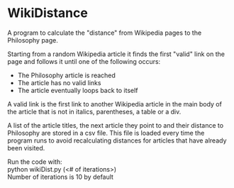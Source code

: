 WikiDistance
============

A program to calculate the "distance" from Wikipedia pages to the Philosophy page.

Starting from a random Wikipedia article it finds the first "valid" link on the
page and follows it until one of the following occurs: <br>

- The Philosophy article is reached
- The article has no valid links
- The article eventually loops back to itself
    
A valid link is the first link to another Wikipedia article in the main body of
the article that is not in italics, parentheses, a table or a div.

A list of the article titles, the next article they point to and their distance
to Philosophy are stored in a csv file. This file is loaded every time the
program runs to avoid recalculating distances for articles that have already
been visited.

Run the code with: <br>
python wikiDist.py (<# of iterations>) <br>
Number of iterations is 10 by default
